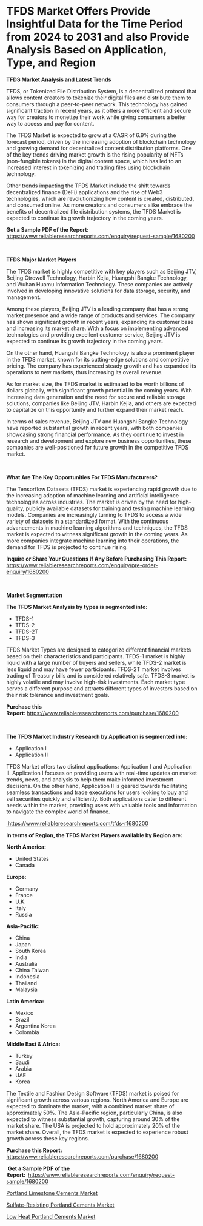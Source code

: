 <p><h1>TFDS Market Offers Provide Insightful Data for the Time Period from 2024 to 2031 and also Provide Analysis Based on Application, Type, and Region</h1></p><p><strong>TFDS Market Analysis and Latest Trends</strong></p>
<p><p>TFDS, or Tokenized File Distribution System, is a decentralized protocol that allows content creators to tokenize their digital files and distribute them to consumers through a peer-to-peer network. This technology has gained significant traction in recent years, as it offers a more efficient and secure way for creators to monetize their work while giving consumers a better way to access and pay for content.</p><p>The TFDS Market is expected to grow at a CAGR of 6.9% during the forecast period, driven by the increasing adoption of blockchain technology and growing demand for decentralized content distribution platforms. One of the key trends driving market growth is the rising popularity of NFTs (non-fungible tokens) in the digital content space, which has led to an increased interest in tokenizing and trading files using blockchain technology.</p><p>Other trends impacting the TFDS Market include the shift towards decentralized finance (DeFi) applications and the rise of Web3 technologies, which are revolutionizing how content is created, distributed, and consumed online. As more creators and consumers alike embrace the benefits of decentralized file distribution systems, the TFDS Market is expected to continue its growth trajectory in the coming years.</p></p>
<p><strong>Get a Sample PDF of the Report:&nbsp;</strong> <a href="https://www.reliableresearchreports.com/enquiry/request-sample/1680200">https://www.reliableresearchreports.com/enquiry/request-sample/1680200</a></p>
<p>&nbsp;</p>
<p><strong>TFDS Major Market Players</strong></p>
<p><p>The TFDS market is highly competitive with key players such as Beijing JTV, Beijing Ctrowell Technology, Harbin Kejia, Huangshi Bangke Technology, and Wuhan Huamu Information Technology. These companies are actively involved in developing innovative solutions for data storage, security, and management.</p><p>Among these players, Beijing JTV is a leading company that has a strong market presence and a wide range of products and services. The company has shown significant growth in recent years, expanding its customer base and increasing its market share. With a focus on implementing advanced technologies and providing excellent customer service, Beijing JTV is expected to continue its growth trajectory in the coming years.</p><p>On the other hand, Huangshi Bangke Technology is also a prominent player in the TFDS market, known for its cutting-edge solutions and competitive pricing. The company has experienced steady growth and has expanded its operations to new markets, thus increasing its overall revenue.</p><p>As for market size, the TFDS market is estimated to be worth billions of dollars globally, with significant growth potential in the coming years. With increasing data generation and the need for secure and reliable storage solutions, companies like Beijing JTV, Harbin Kejia, and others are expected to capitalize on this opportunity and further expand their market reach.</p><p>In terms of sales revenue, Beijing JTV and Huangshi Bangke Technology have reported substantial growth in recent years, with both companies showcasing strong financial performance. As they continue to invest in research and development and explore new business opportunities, these companies are well-positioned for future growth in the competitive TFDS market.</p></p>
<p>&nbsp;</p>
<p><strong>What Are The Key Opportunities For TFDS Manufacturers?</strong></p>
<p><p>The Tensorflow Datasets (TFDS) market is experiencing rapid growth due to the increasing adoption of machine learning and artificial intelligence technologies across industries. The market is driven by the need for high-quality, publicly available datasets for training and testing machine learning models. Companies are increasingly turning to TFDS to access a wide variety of datasets in a standardized format. With the continuous advancements in machine learning algorithms and techniques, the TFDS market is expected to witness significant growth in the coming years. As more companies integrate machine learning into their operations, the demand for TFDS is projected to continue rising.</p></p>
<p><strong>Inquire or Share Your Questions If Any Before Purchasing This Report:</strong> <a href="https://www.reliableresearchreports.com/enquiry/pre-order-enquiry/1680200">https://www.reliableresearchreports.com/enquiry/pre-order-enquiry/1680200</a></p>
<p>&nbsp;</p>
<p><strong>Market Segmentation</strong></p>
<p><strong>The TFDS Market Analysis by types is segmented into:</strong></p>
<p><ul><li>TFDS-1</li><li>TFDS-2</li><li>TFDS-2T</li><li>TFDS-3</li></ul></p>
<p><p>TFDS Market Types are designed to categorize different financial markets based on their characteristics and participants. TFDS-1 market is highly liquid with a large number of buyers and sellers, while TFDS-2 market is less liquid and may have fewer participants. TFDS-2T market involves trading of Treasury bills and is considered relatively safe. TFDS-3 market is highly volatile and may involve high-risk investments. Each market type serves a different purpose and attracts different types of investors based on their risk tolerance and investment goals.</p></p>
<p><strong>Purchase this Report:&nbsp;</strong><a href="https://www.reliableresearchreports.com/purchase/1680200">https://www.reliableresearchreports.com/purchase/1680200</a></p>
<p>&nbsp;</p>
<p><strong>The TFDS Market Industry Research by Application is segmented into:</strong></p>
<p><ul><li>Application I</li><li>Application II</li></ul></p>
<p><p>TFDS Market offers two distinct applications: Application I and Application II. Application I focuses on providing users with real-time updates on market trends, news, and analysis to help them make informed investment decisions. On the other hand, Application II is geared towards facilitating seamless transactions and trade executions for users looking to buy and sell securities quickly and efficiently. Both applications cater to different needs within the market, providing users with valuable tools and information to navigate the complex world of finance.</p></p>
<p><a href="https://www.reliableresearchreports.com/tfds-r1680200">&nbsp;https://www.reliableresearchreports.com/tfds-r1680200</a></p>
<p><strong>In terms of Region, the TFDS Market Players available by Region are:</strong></p>
<p>
    <p> <strong> North America: </strong>
        <ul>
            <li>United States</li>
            <li>Canada</li>
        </ul>
        </p> 
    <p> <strong> Europe: </strong>
        <ul>
            <li>Germany</li>
            <li>France</li>
            <li>U.K.</li>
            <li>Italy</li>
            <li>Russia</li>
        </ul>
        </p> 
    <p> <strong> Asia-Pacific: </strong>
        <ul>
            <li>China</li>
            <li>Japan</li>
            <li>South Korea</li>
            <li>India</li>
            <li>Australia</li>
            <li>China Taiwan</li>
            <li>Indonesia</li>
            <li>Thailand</li>
            <li>Malaysia</li>
        </ul>
        </p> 
    <p> <strong> Latin America: </strong>
        <ul>
            <li>Mexico</li>
            <li>Brazil</li>
            <li>Argentina Korea</li>
            <li>Colombia</li>
        </ul>
        </p> 
    <p> <strong> Middle East & Africa: </strong>
        <ul>
            <li>Turkey</li>
            <li>Saudi</li>
            <li>Arabia</li>
            <li>UAE</li>
            <li>Korea</li>
        </ul>
    </p>
    </p>
<p><p>The Textile and Fashion Design Software (TFDS) market is poised for significant growth across various regions. North America and Europe are expected to dominate the market, with a combined market share of approximately 50%. The Asia-Pacific region, particularly China, is also expected to witness substantial growth, capturing around 30% of the market share. The USA is projected to hold approximately 20% of the market share. Overall, the TFDS market is expected to experience robust growth across these key regions.</p></p>
<p><strong>Purchase this Report: </strong><a href="https://www.reliableresearchreports.com/purchase/1680200">https://www.reliableresearchreports.com/purchase/1680200</a></p>
<p>&nbsp;<strong>Get a Sample PDF of the Report:&nbsp;&nbsp;</strong><a href="https://www.reliableresearchreports.com/enquiry/request-sample/1680200">https://www.reliableresearchreports.com/enquiry/request-sample/1680200</a></p>
<p><strong></strong></p>
<p><p><a href="https://github.com/vregtldg37/Market-Research-Report-List-1/blob/main/portland-limestone-cements-market.md">Portland Limestone Cements Market</a></p><p><a href="https://github.com/labibmmn112/Market-Research-Report-List-1/blob/main/sulfate-resisting-portland-cements-market.md">Sulfate-Resisting Portland Cements Market</a></p><p><a href="https://github.com/gladysalidde/Market-Research-Report-List-2/blob/main/low-heat-portland-cements-market.md">Low Heat Portland Cements Market</a></p></p>